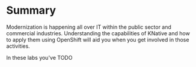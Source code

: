 # Summary
Modernization is happening all over IT within the public sector and commercial industries. Understanding the capabilities of KNative and how to apply them using OpenShift will aid you when you get involved in those activities.

In these labs you've TODO